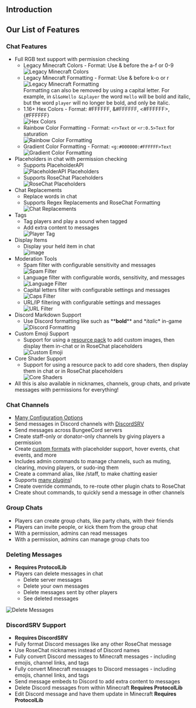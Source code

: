 ## Introduction

## Our List of Features

### Chat Features

* Full RGB text support with permission checking
    * Legacy Minecraft Colors - Format: Use & before the a-f or 0-9<br/>
![Legacy Minecraft Colors](https://user-images.githubusercontent.com/46502463/158829737-3828bd62-c24b-48a6-ae35-f84305670ac2.png)
    * Legacy Minecraft Formatting - Format: Use & before k-o or r<br/>
![Legacy Minecraft Formatting](https://user-images.githubusercontent.com/46502463/158830754-ad74a615-419b-4663-b1e6-0e11a9e9f0f7.gif)<br>
    Formatting can also be removed by using a capital letter. For example, in `&l&oHello &Lplayer` the word `Hello` will be bold and italic, but the word `player` will no longer be bold, and only be italic.
    * 1.16+ Hex Colors - Format: #FFFFFF, &#FFFFFF, <#FFFFFF>, {#FFFFFF}<br/>
![Hex Colors](https://user-images.githubusercontent.com/46502463/158832635-8b7b66d5-b3dd-44e8-8a60-fcc9b19d8864.png)
    * Rainbow Color Formatting - Format: `<r>Text` or `<r:0.5>Text` for saturation<br/>
![Rainbow Color Formatting](https://user-images.githubusercontent.com/46502463/158832791-f15ce52a-63c3-4a23-8b53-9fe2085a4cff.png)
    * Gradient Color Formatting - Format: `<g:#000000:#FFFFFF>Text`<br/>
![Gradient Color Formatting](https://user-images.githubusercontent.com/46502463/158832897-2cb12970-c1a3-4732-a12e-4f722d53c044.png)
* Placeholders in chat with permission checking
    * Supports PlaceholderAPI<br/>
![PlaceholderAPI Placeholders](https://user-images.githubusercontent.com/46502463/158833118-20fbd662-dd90-47db-9147-33099c374473.png)
    * Supports RoseChat Placeholders<br/>
![RoseChat Placeholders](https://user-images.githubusercontent.com/46502463/158834078-c2fc3d40-b42e-4fdf-ba47-8457feb6ef4d.png)
* Chat Replacements
    * Replace words in chat
    * Supports Regex Replacements and RoseChat Formatting<br/>
![Chat Replacements](https://user-images.githubusercontent.com/46502463/158837535-2829e7f1-7a13-4a4c-8197-45f4a67c7e50.png)
* Tags
    * Tag players and play a sound when tagged
    * Add extra content to messages<br/>
![Player Tag](https://user-images.githubusercontent.com/46502463/158838219-721df534-b124-4707-adc9-c7333d3cdf69.png)
* Display Items
    * Display your held item in chat<br/>
![image](https://github.com/Rosewood-Development/RoseChat/assets/46502463/b42f8df1-c15e-4a05-9a8c-107a2a06d7fa)
* Moderation Tools
    * Spam filter with configurable sensitivity and messages<br/>
![Spam Filter](https://user-images.githubusercontent.com/46502463/158839526-0c12cc2c-acad-4bac-8b86-a338800de7fd.png)
    * Language filter with configurable words, sensitivity, and messages<br/>
![Language Filter](https://user-images.githubusercontent.com/46502463/158839769-67c49b00-2573-40d7-a284-6139bf454dbe.png)
    * Capital letters filter with configurable settings and messages<br/>
![Caps Filter](https://user-images.githubusercontent.com/46502463/158839922-3d21035d-1f93-48c8-8d87-dfeaa2ec5547.png)
    * URL/IP filtering with configurable settings and messages<br/>
![URL Filter](https://user-images.githubusercontent.com/46502463/158840602-3db11cb2-da80-491c-881a-c0cfd105330c.png)
* Discord Markdown Support
    * Use Discord formatting like such as \*\***bold**\*\* and \*_italic_\* in-game<br/>
![Discord Formatting](https://user-images.githubusercontent.com/46502463/158841206-26f5afcf-3a15-4e73-b2e6-bc989e0c14d2.png)
* Custom Emoji Support
    * Support for using a [resource pack](https://github.com/Rosewood-Development/RoseChat/wiki/Resource-Packs) to add custom images, then display them in-chat or in RoseChat placeholders<br/>
![Custom Emoji](https://user-images.githubusercontent.com/46502463/158841545-af65f802-bb05-4181-b48a-e782f606f784.png)
* Core Shader Support
    * Support for using a resource pack to add core shaders, then display them in chat or in RoseChat placeholders<br/>
![Core Shaders](https://user-images.githubusercontent.com/46502463/158843105-0f6a9b4c-c38f-4cc6-abf3-c0c814d40a67.gif)
* All this is also available in nicknames, channels, group chats, and private messages with permissions for everything!

### Chat Channels

* [Many Configuration Options](configuration-files.md#channelsyml)
* Send messages in Discord channels with [DiscordSRV](https://www.spigotmc.org/resources/discordsrv.18494/)
* Send messages across BungeeCord servers
* Create staff-only or donator-only channels by giving players a permission
* Create [custom formats](configuration-files.md#custom-placeholdersyml) with placeholder support, hover events, chat events, and more
* Includes admin commands to manage channels, such as muting, clearing, moving players, or sudo-ing them
* Create a command alias, like /staff, to make chatting easier
* Supports [many plugins](plugin-support.md)!
* Create override commands, to re-route other plugin chats to RoseChat
* Create shout commands, to quickly send a message in other channels

### Group Chats

* Players can create group chats, like party chats, with their friends
* Players can invite people, or kick them from the group chat
* With a permission, admins can read messages
* With a permission, admins can manage group chats too

### Deleting Messages

* **Requires ProtocolLib**
* Players can delete messages in chat
    * Delete server messages
    * Delete your own messages
    * Delete messages sent by other players
    * See deleted messages<br/>

![Delete Messages](https://user-images.githubusercontent.com/46502463/158849317-d841d93e-0993-408f-993a-681dee5d9bd8.png)

### DiscordSRV Support

* **Requires DiscordSRV**
* Fully format Discord messages like any other RoseChat message
* Use RoseChat nicknames instead of Discord names
* Fully convert Discord messages to Minecraft messages - including emojis, channel links, and tags
* Fully convert Minecraft messages to Discord messages - including emojis, channel links, and tags
* Send message embeds to Discord to add extra content to messages
* Delete Discord messages from within Minecraft **Requires ProtocolLib**
* Edit Discord message and have them update in Minecraft **Requires ProtocolLib**